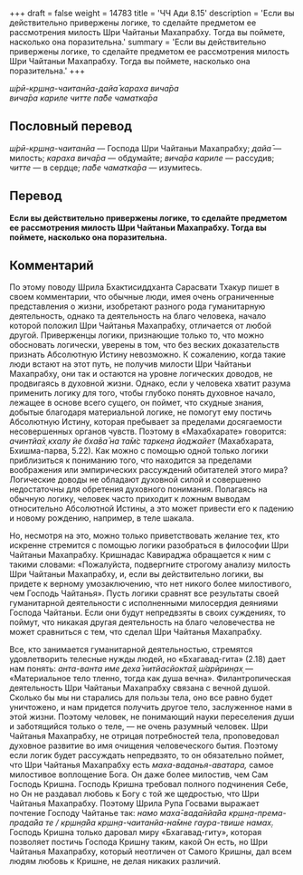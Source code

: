 +++
draft = false
weight = 14783
title = 'ЧЧ Ади 8.15'
description = 'Если вы действительно привержены логике, то сделайте предметом ее рассмотрения милость Шри Чайтаньи Махапрабху. Тогда вы поймете, насколько она поразительна.'
summary = 'Если вы действительно привержены логике, то сделайте предметом ее рассмотрения милость Шри Чайтаньи Махапрабху. Тогда вы поймете, насколько она поразительна.'
+++

_ш́рӣ-кр̣шн̣а-чаитанйа-дайа̄ караха вича̄ра  
вича̄ра кариле читте па̄бе чаматка̄ра_

## Пословный перевод

_ш́рӣ_\-_кр̣шн̣а_\-_чаитанйа_ — Господа Шри Чайтаньи Махапрабху; _дайа̄_ — милость; _караха_ _вича̄ра_ — обдумайте; _вича̄ра_ _кариле_ — рассудив; _читте_ — в сердце; _па̄бе_ _чаматка̄ра_ — изумитесь.

## Перевод

**Если вы действительно привержены логике, то сделайте предметом ее рассмотрения милость Шри Чайтаньи Махапрабху. Тогда вы поймете, насколько она поразительна.**

## Комментарий

По этому поводу Шрила Бхактисиддханта Сарасвати Тхакур пишет в своем комментарии, что обычные люди, имея очень ограниченные представления о жизни, изобретают разного рода гуманитарную деятельность, однако та деятельность на благо человека, начало которой положил Шри Чайтанья Махапрабху, отличается от любой другой. Приверженцы логики, признающие только то, что можно обосновать логически, уверены в том, что без веских доказательств признать Абсолютную Истину невозможно. К сожалению, когда такие люди встают на этот путь, не получив милости Шри Чайтаньи Махапрабху, они так и остаются на уровне логических доводов, не продвигаясь в духовной жизни. Однако, если у человека хватит разума применить логику для того, чтобы глубоко понять духовное начало, лежащее в основе всего сущего, он поймет, что скудные знания, добытые благодаря материальной логике, не помогут ему постичь Абсолютную Истину, которая пребывает за пределами досягаемости несовершенных органов чувств. Поэтому в «Махабхарате» говорится: _ачинтйа̄х̣ кхалу йе бха̄ва̄ на та̄м̇с таркен̣а йоджайет_ (Махабхарата, Бхишма-парва, 5.22). Как можно с помощью одной только логики приблизиться к пониманию того, что находится за пределами воображения или эмпирических рассуждений обитателей этого мира? Логические доводы не обладают духовной силой и совершенно недостаточны для обретения духовного понимания. Полагаясь на обычную логику, человек часто приходит к ложным выводам относительно Абсолютной Истины, а это может привести его к падению и новому рождению, например, в теле шакала.

Но, несмотря на это, можно только приветствовать желание тех, кто искренне стремится с помощью логики разобраться в философии Шри Чайтаньи Махапрабху. Кришнадас Кавираджа обращается к ним с такими словами: «Пожалуйста, подвергните строгому анализу милость Шри Чайтаньи Махапрабху, и, если вы действительно логики, вы придете к верному умозаключению, что нет никого более милостивого, чем Господь Чайтанья». Пусть логики сравнят все результаты своей гуманитарной деятельности с исполненными милосердия деяниями Господа Чайтаньи. Если они будут непредвзяты в своих суждениях, то поймут, что никакая другая деятельность на благо человечества не может сравниться с тем, что сделал Шри Чайтанья Махапрабху.

Все, кто занимается гуманитарной деятельностью, стремятся удовлетворить телесные нужды людей, но «Бхагавад-гита» (2.18) дает нам понять: _анта-ванта име деха̄ нитйасйокта̄х̣ ш́арӣрин̣ах̣ —_ «Материальное тело тленно, тогда как душа вечна». Филантропическая деятельность Шри Чайтаньи Махапрабху связана с вечной душой. Сколько бы мы ни старались для пользы тела, оно все равно будет уничтожено, и нам придется получить другое тело, заслуженное нами в этой жизни. Поэтому человек, не понимающий науки переселения души и заботящийся только о теле, — не очень разумный человек. Шри Чайтанья Махапрабху, не отрицая потребностей тела, проповедовал духовное развитие во имя очищения человеческого бытия. Поэтому если логик будет рассуждать непредвзято, то он обязательно поймет, что Шри Чайтанья Махапрабху есть _маха-ваданья-аватара,_ самое милостивое воплощение Бога. Он даже более милостив, чем Сам Господь Кришна. Господь Кришна требовал полного подчинения Себе, но Он не раздавал любовь к Богу с той же щедростью, что Шри Чайтанья Махапрабху. Поэтому Шрила Рупа Госвами выражает почтение Господу Чайтанье так: _намо маха̄-вада̄нйа̄йа кр̣шн̣а-према-прада̄йа те / кр̣шн̣а̄йа кр̣шн̣а-чаитанйа-на̄мне гаура-твише намах̣._ Господь Кришна только даровал миру «Бхагавад-гиту», которая позволяет постичь Господа Кришну таким, какой Он есть, но Шри Чайтанья Махапрабху, который неотличен от Самого Кришны, дал всем людям любовь к Кришне, не делая никаких различий.
